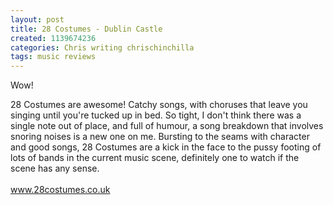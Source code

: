 ```yaml
---
layout: post
title: 28 Costumes - Dublin Castle
created: 1139674236
categories: Chris writing chrischinchilla
tags: music reviews
---
```


Wow!

28 Costumes are awesome! Catchy songs, with choruses that leave you singing until you're tucked up in bed. So tight, I don't think there was a single note out of place, and full of humour, a song breakdown that involves snoring noises is a new one on me. Bursting to the seams with character and good songs, 28 Costumes are a kick in the face to the pussy footing of lots of bands in the current music scene, definitely one to watch if the scene has any sense.<br><br><a href='http://www.28costumes.co.uk' target='_blank'>www.28costumes.co.uk</a>
